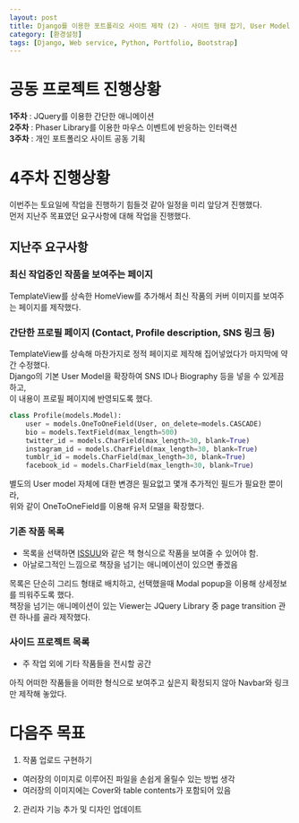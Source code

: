 ```yaml
---
layout: post
title: Django를 이용한 포트폴리오 사이트 제작 (2) - 사이트 형태 잡기, User Model 확장
category: [환경설정]
tags: [Django, Web service, Python, Portfolio, Bootstrap]
---
```

# 공동 프로젝트 진행상황  
**1주차** : JQuery를 이용한 간단한 애니메이션  
**2주차** : Phaser Library를 이용한 마우스 이벤트에 반응하는 인터랙션  
**3주차** : 개인 포트폴리오 사이트 공동 기획

# 4주차 진행상황
이번주는 토요일에 작업을 진행하기 힘들것 같아 일정을 미리 앞당겨 진행했다.  
먼저 지난주 목표였던 요구사항에 대해 작업을 진행했다.

## 지난주 요구사항
### 최신 작업중인 작품을 보여주는 페이지  
TemplateView를 상속한 HomeView를 추가해서 최신 작품의 커버 이미지를 보여주는 페이지를 제작했다.  

### 간단한 프로필 페이지 (Contact, Profile description, SNS 링크 등)  
TemplateView를 상속해 마찬가지로 정적 페이지로 제작해 집어넣었다가 마지막에 약간 수정했다.  
Django의 기본 User Model을 확장하여 SNS ID나 Biography 등을 넣을 수 있게끔 하고,  
이 내용이 프로필 페이지에 반영되도록 했다.  
``` python
class Profile(models.Model):
    user = models.OneToOneField(User, on_delete=models.CASCADE)
    bio = models.TextField(max_length=500)
    twitter_id = models.CharField(max_length=30, blank=True)
    instagram_id = models.CharField(max_length=30, blank=True)
    tumblr_id = models.CharField(max_length=30, blank=True)
    facebook_id = models.CharField(max_length=30, blank=True)
```
별도의 User model 자체에 대한 변경은 필요없고 몇개 추가적인 필드가 필요한 뿐이라,  
위와 같이 OneToOneField를 이용해 유저 모델을 확장했다.  

### 기존 작품 목록
- 목록을 선택하면 [ISSUU](https://issuu.com/)와 같은 책 형식으로 작품을 보여줄 수 있어야 함.
- 아날로그적인 느낌으로 책장을 넘기는 애니메이션이 있으면 좋겠음

목록은 단순히 그리드 형태로 배치하고, 선택했을때 Modal popup을 이용해 상세정보를 띄워주도록 했다.  
책장을 넘기는 애니메이션이 있는 Viewer는 JQuery Library 중 page transition 관련 하나를 골라 제작했다.  

### 사이드 프로젝트 목록
- 주 작업 외에 기타 작품들을 전시할 공간

아직 어떠한 작품들을 어떠한 형식으로 보여주고 싶은지 확정되지 않아 Navbar와 링크만 제작해 놓았다. 

# 다음주 목표

1. 작품 업로드 구현하기
- 여러장의 이미지로 이루어진 파일을 손쉽게 올릴수 있는 방법 생각
- 여러장의 이미지에는 Cover와 table contents가 포함되어 있음
2. 관리자 기능 추가 및 디자인 업데이트



